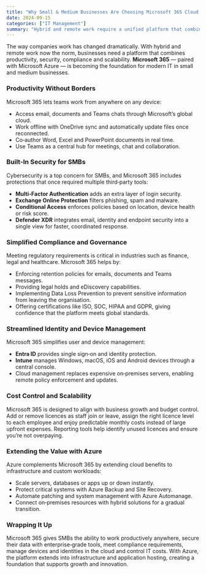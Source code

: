 ```yaml
---
title: "Why Small & Medium Businesses Are Choosing Microsoft 365 Cloud Solutions"
date: 2024-09-15
categories: ["IT Management"]
summary: "Hybrid and remote work require a unified platform that combines productivity, security and scalability. Microsoft 365 — coupled with Azure — delivers enterprise‑grade capabilities without the overhead of managing complex infrastructure, making it ideal for growing SMBs."
---
```


The way companies work has changed dramatically. With hybrid and remote work now the norm, businesses need a platform that combines productivity, security, compliance and scalability. **Microsoft 365** — paired with Microsoft Azure — is becoming the foundation for modern IT in small and medium businesses.

### Productivity Without Borders

Microsoft 365 lets teams work from anywhere on any device:

- Access email, documents and Teams chats through Microsoft’s global cloud.
- Work offline with OneDrive sync and automatically update files once reconnected.
- Co‑author Word, Excel and PowerPoint documents in real time.
- Use Teams as a central hub for meetings, chat and collaboration.

### Built‑In Security for SMBs

Cybersecurity is a top concern for SMBs, and Microsoft 365 includes protections that once required multiple third‑party tools:

- **Multi‑Factor Authentication** adds an extra layer of login security.
- **Exchange Online Protection** filters phishing, spam and malware.
- **Conditional Access** enforces policies based on location, device health or risk score.
- **Defender XDR** integrates email, identity and endpoint security into a single view for faster, coordinated response.

### Simplified Compliance and Governance

Meeting regulatory requirements is critical in industries such as finance, legal and healthcare. Microsoft 365 helps by:

- Enforcing retention policies for emails, documents and Teams messages.
- Providing legal holds and eDiscovery capabilities.
- Implementing Data Loss Prevention to prevent sensitive information from leaving the organisation.
- Offering certifications like ISO, SOC, HIPAA and GDPR, giving confidence that the platform meets global standards.

### Streamlined Identity and Device Management

Microsoft 365 simplifies user and device management:

- **Entra ID** provides single sign‑on and identity protection.
- **Intune** manages Windows, macOS, iOS and Android devices through a central console.
- Cloud management replaces expensive on‑premises servers, enabling remote policy enforcement and updates.

### Cost Control and Scalability

Microsoft 365 is designed to align with business growth and budget control. Add or remove licences as staff join or leave, assign the right licence level to each employee and enjoy predictable monthly costs instead of large upfront expenses. Reporting tools help identify unused licences and ensure you’re not overpaying.

### Extending the Value with Azure

Azure complements Microsoft 365 by extending cloud benefits to infrastructure and custom workloads:

- Scale servers, databases or apps up or down instantly.
- Protect critical systems with Azure Backup and Site Recovery.
- Automate patching and system management with Azure Automanage.
- Connect on‑premises resources with hybrid solutions for a gradual transition.

### Wrapping It Up

Microsoft 365 gives SMBs the ability to work productively anywhere, secure their data with enterprise‑grade tools, meet compliance requirements, manage devices and identities in the cloud and control IT costs. With Azure, the platform extends into infrastructure and application hosting, creating a foundation that supports growth and innovation.